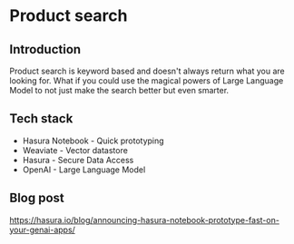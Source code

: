 # Product search

## Introduction
Product search is keyword based and doesn't always return what you are looking for. What if you could use the magical powers of Large Language Model to not just make the search better but even smarter.

## Tech stack
* Hasura Notebook - Quick prototyping
* Weaviate - Vector datastore
* Hasura - Secure Data Access
* OpenAI - Large Language Model


## Blog post
https://hasura.io/blog/announcing-hasura-notebook-prototype-fast-on-your-genai-apps/